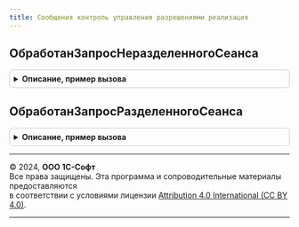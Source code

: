 ```yaml
---
title: Сообщения контроль управления разрешениями реализация
---
```



## ОбработанЗапросНеразделенногоСеанса
<details style="margin: 1em 0; padding: 0.5em; border: 1px solid #ccc; border-radius: 6px;">

<summary style="font-weight: bold; cursor: pointer;">Описание, пример вызова</summary>

```bsl

// {http://www.1c.ru/1cFresh/Application/Permissions/Control/a.b.c.d}InfoBasePermissionsRequestProcessed
//
// Параметры:
//  ИдентификаторПакета - УникальныйИдентификатор - идентификатор запроса на использование внешних ресурсов.
//  РезультатОбработки - ПеречислениеСсылка.РезультатыОбработкиЗапросовНаИспользованиеВнешнихРесурсовВМоделиСервиса - результат обработки,
//  ИнформацияОбОшибке - ОбъектXDTO - {http://www.1c.ru/SaaS/ServiceCommon}ErrorDescription.
//
Процедура ОбработанЗапросНеразделенногоСеанса(Знач ИдентификаторПакета, Знач РезультатОбработки, Знач ИнформацияОбОшибке) Экспорт
```

Пример вызова
```bsl
СообщенияКонтрольУправленияРазрешениямиРеализация.ОбработанЗапросНеразделенногоСеанса(ИдентификаторПакета, РезультатОбработки, ИнформацияОбОшибке) 
```
</details>

## ОбработанЗапросРазделенногоСеанса
<details style="margin: 1em 0; padding: 0.5em; border: 1px solid #ccc; border-radius: 6px;">

<summary style="font-weight: bold; cursor: pointer;">Описание, пример вызова</summary>

```bsl

// {http://www.1c.ru/1cFresh/Application/Permissions/Control/a.b.c.d}ApplicationPermissionsRequestProcessed
//
// Параметры:
//  ИдентификаторПакета - УникальныйИдентификатор - идентификатор запроса на использование внешних ресурсов.
//  РезультатОбработки - ПеречислениеСсылка.РезультатыОбработкиЗапросовНаИспользованиеВнешнихРесурсовВМоделиСервиса - результат обработки,
//  ИнформацияОбОшибке - ОбъектXDTO - {http://www.1c.ru/SaaS/ServiceCommon}ErrorDescription.
//
Процедура ОбработанЗапросРазделенногоСеанса(Знач ИдентификаторПакета, Знач РезультатОбработки, Знач ИнформацияОбОшибке) Экспорт
```

Пример вызова
```bsl
СообщенияКонтрольУправленияРазрешениямиРеализация.ОбработанЗапросРазделенногоСеанса(ИдентификаторПакета, РезультатОбработки, ИнформацияОбОшибке) 
```
</details>

---

© 2024, **ООО 1С-Софт**  
Все права защищены. Эта программа и сопроводительные материалы предоставляются  
в соответствии с условиями лицензии [Attribution 4.0 International (CC BY 4.0)](https://creativecommons.org/licenses/by/4.0/legalcode).

---

